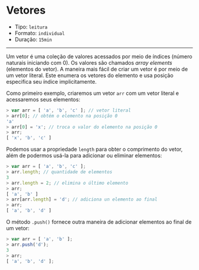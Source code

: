 # Vetores

* Tipo: `leitura`
* Formato: `individual`
* Duração: `15min`

***

Um vetor é uma coleção de valores acessados por meio de índices (número naturais
iniciando com 0). Os valores são chamados _array elements_ (elementos do vetor).
A maneira mais fácil de criar um vetor é por meio de um vetor literal. Este
enumera os vetores do elemento e usa posição especifica seu índice implicitamente.

Como primeiro exemplo, criaremos um vetor `arr` com um vetor literal e
acessaremos seus elementos:

```js
> var arr = [ 'a', 'b', 'c' ]; // vetor literal
> arr[0]; // obtém o elemento na posição 0
'a'
> arr[0] = 'x'; // troca o valor do elemento na posição 0
> arr;
[ 'x', 'b', 'c' ]
```

Podemos usar a propriedade `length` para obter o comprimento do vetor, além de
podermos usá-la para adicionar ou eliminar elementos:

```js
> var arr = [ 'a', 'b', 'c' ];
> arr.length; // quantidade de elementos
3
> arr.length = 2; // elimina o último elemento
> arr;
[ 'a', 'b' ]
> arr[arr.length] = 'd'; // adiciona un elemento ao final
> arr;
[ 'a', 'b', 'd' ]
```

O método `.push()` fornece outra maneira de adicionar elementos ao final de um
vetor:

```js
> var arr = [ 'a', 'b' ];
> arr.push('d');
3
> arr;
[ 'a', 'b', 'd' ];
```
